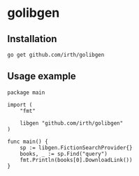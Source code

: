 # golibgen

## Installation
```
go get github.com/irth/golibgen
```

## Usage example

```golang
package main

import (
	"fmt"

	libgen "github.com/irth/golibgen"
)

func main() {
	sp := libgen.FictionSearchProvider{}
	books, _ := sp.Find("query")
	fmt.Println(books[0].DownloadLink())
}
```
